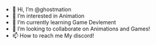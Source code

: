 - 👋 Hi, I’m @ghostmation
- 👀 I’m interested in Animation
- 🌱 I’m currently learning Game Devlement 
- 💞️ I’m looking to collaborate on Animations and Games!
- 📫 How to reach me My discord!

<!---
ghostmation/ghostmation is a ✨ special ✨ repository because its `README.md` (this file) appears on your GitHub profile.
You can click the Preview link to take a look at your changes.
---> 
